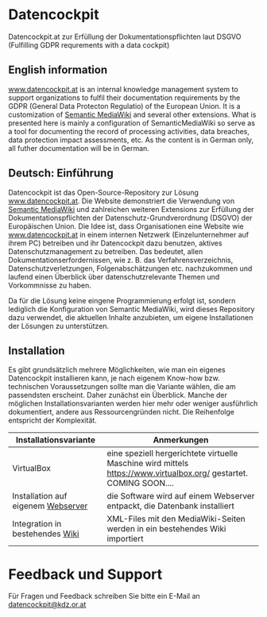 # Datencockpit
Datencockpit.at zur Erfüllung der Dokumentationspflichten laut DSGVO (Fulfilling GDPR requrements with a data cockpit)

## English information
www.datencockpit.at is an internal knowledge management system to support organizations to fulfil their documentation requirements by the GDPR (General Data Protecton Regulatio) of the European Union. It is a customization of [Semantic MediaWiki](https://github.com/SemanticMediaWiki/SemanticMediaWiki) and several other extensions. What is presented here is mainly a configuration of SemanticMediaWiki so serve as a tool for documenting the record of processing activities, data breaches, data  protection impact assessments, etc. As the content is in German only, all futher documentation will be in German. 

## Deutsch: Einführung
Datencockpit ist das Open-Source-Repository zur Lösung www.datencockpit.at. Die Website demonstriert die Verwendung von [Semantic MediaWiki](https://github.com/SemanticMediaWiki/SemanticMediaWiki) und zahlreichen weiteren Extensions zur Erfüllung der Dokumentationspflichten der Datenschutz-Grundverordnung (DSGVO) der Europäischen Union. Die Idee ist, dass Organisationen eine Website wie www.datencockpit.at in einem internen Netzwerk (Einzelunternehmer auf ihrem PC) betreiben und ihr Datencockpit dazu benutzen, aktives Datenschutzmanagement zu betreiben. Das bedeutet, allen Dokumentationserfordernissen, wie z. B. das Verfahrensverzeichnis, Datenschutzverletzungen, Folgenabschätzungen etc. nachzukommen und laufend einen Überblick über datenschutzrelevante Themen und Vorkommnisse zu haben. 

Da für die Lösung keine eingene Programmierung erfolgt ist, sondern lediglich die Konfiguration von Semantic MediaWiki, wird dieses Repository dazu verwendet, die aktuellen Inhalte anzubieten, um eigene Installationen der Lösungen zu unterstützen.

## Installation
Es gibt grundsätzlich mehrere Möglichkeiten, wie man ein eigenes Datencockpit installieren kann, je nach eigenem Know-how bzw. technischen Voraussetzungen sollte man die Variante wählen, die am passendsten erscheint. Daher zunächst ein Überblick. Manche der möglichen Installationsvarianten werden hier mehr oder weniger ausführlich dokumentiert, andere aus Ressourcengründen nicht. Die Reihenfolge entspricht der Komplexität.

Installationsvariante | Anmerkungen
------------ | -------------
VirtualBox | eine speziell hergerichtete virtuelle Maschine wird mittels https://www.virtualbox.org/ gestartet. COMING SOON....
Installation auf eigenem [Webserver](https://github.com/krabina/Datencockpit/blob/master/webserver/INSTALLATION.md) | die Software wird auf einem Webserver entpackt, die Datenbank installiert
Integration in bestehendes [Wiki](https://github.com/krabina/Datencockpit/blob/master/wiki/INSTALLATION.md) | XML-Files mit den MediaWiki-Seiten werden in ein bestehendes Wiki importiert

# Feedback und Support
Für Fragen und Feedback schreiben Sie bitte ein E-Mail an datencockpit@kdz.or.at 
